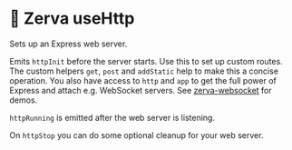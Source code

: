 # 🌱 Zerva useHttp

Sets up an Express web server.

Emits `httpInit` before the server starts. Use this to set up custom routes. The custom helpers `get`, `post` and `addStatic` help to make this a concise operation. You also have access to `http` and `app` to get the full power of Express and attach e.g. WebSocket servers. See [zerva-websocket](https://github.com/holtwick/zerva-websocket) for demos.

`httpRunning` is emitted after the web server is listening.

On `httpStop` you can do some optional cleanup for your web server.


